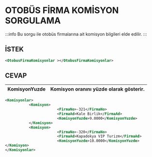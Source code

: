 # OTOBÜS FİRMA KOMİSYON SORGULAMA

:::info
Bu sorgu ile otobüs firmalarına ait komisyon bilgileri elde edilir.
:::

## İSTEK
```xml
<OtobusFirmaKomisyonlar ></OtobusFirmaKomisyonlar>
```

## CEVAP

|KomisyonYuzde|Komisyon oranını yüzde olarak gösterir.|
|--------------|---------------------------------------|


```xml
<Komisyonlar>
           <Komisyon>
                        <FirmaNo>-321</FirmaNo>
                        <FirmaAd>Kale Birlik</FirmaAd>
                        <KomisyonYuzde>9.0000</KomisyonYuzde>
           </Komisyon>
           <Komisyon>
                        <FirmaNo>-320</FirmaNo>
                        <FirmaAd>Kapadokya VIP Turizm</FirmaAd>
                        <KomisyonYuzde>10.0000</KomisyonYuzde>
</Komisyon>                   
</Komisyonlar>
```